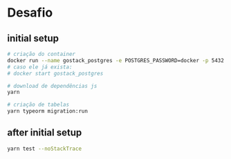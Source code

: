 # Desafio
## initial setup
```sh
# criação do container
docker run --name gostack_postgres -e POSTGRES_PASSWORD=docker -p 5432:5432 -d postgres
# caso ele já exista:
# docker start gostack_postgres

# download de dependências js
yarn

# criação de tabelas
yarn typeorm migration:run
```
## after initial setup
```sh
yarn test --noStackTrace
```
